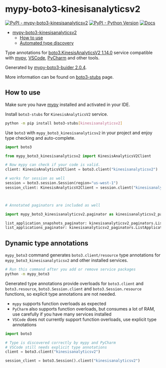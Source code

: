 # mypy-boto3-kinesisanalyticsv2

[![PyPI - mypy-boto3-kinesisanalyticsv2](https://img.shields.io/pypi/v/mypy-boto3-kinesisanalyticsv2.svg?color=blue)](https://pypi.org/project/mypy-boto3-kinesisanalyticsv2)
[![PyPI - Python Version](https://img.shields.io/pypi/pyversions/mypy-boto3-kinesisanalyticsv2.svg?color=blue)](https://pypi.org/project/mypy-boto3-kinesisanalyticsv2)
[![Docs](https://img.shields.io/readthedocs/mypy-boto3-builder.svg?color=blue)](https://mypy-boto3-builder.readthedocs.io/)

- [mypy-boto3-kinesisanalyticsv2](#mypy-boto3-kinesisanalyticsv2)
  - [How to use](#how-to-use)
  - [Automated type discovery](#automated-type-discovery)

Type annotations for
[boto3.KinesisAnalyticsV2 1.14.0](https://boto3.amazonaws.com/v1/documentation/api/1.14.0/reference/services/kinesisanalyticsv2.html#KinesisAnalyticsV2) service
compatible with [mypy](https://github.com/python/mypy), [VSCode](https://code.visualstudio.com/),
[PyCharm](https://www.jetbrains.com/pycharm/) and other tools.

Generated by [mypy-boto3-buider 2.0.4](https://github.com/vemel/mypy_boto3_builder).

More information can be found on [boto3-stubs](https://pypi.org/project/boto3-stubs/) page.

## How to use

Make sure you have [mypy](https://github.com/python/mypy) installed and activated in your IDE.

Install `boto3-stubs` for `KinesisAnalyticsV2` service.

```bash
python -m pip install boto3-stubs[kinesisanalyticsv2]
```

Use `boto3` with `mypy_boto3_kinesisanalyticsv2` in your project and enjoy type checking and auto-complete.

```python
import boto3

from mypy_boto3_kinesisanalyticsv2 import KinesisAnalyticsV2Client

# Now mypy can check if your code is valid.
client: KinesisAnalyticsV2Client = boto3.client("kinesisanalyticsv2")

# works for session as well
session = boto3.session.Session(region="us-west-1")
session_client: KinesisAnalyticsV2Client = session.client("kinesisanalyticsv2")



# Annotated paginators are included as well

import mypy_boto3_kinesisanalyticsv2.paginator as kinesisanalyticsv2_paginators

list_application_snapshots_paginator: kinesisanalyticsv2_paginators.ListApplicationSnapshotsPaginator = client.get_paginator("list_application_snapshots")
list_applications_paginator: kinesisanalyticsv2_paginators.ListApplicationsPaginator = client.get_paginator("list_applications")
```

## Dynamic type annotations

`mypy_boto3` command generates `boto3.client/resource` type annotations for
`mypy_boto3_kinesisanalyticsv2` and other installed services.

```bash
# Run this command after you add or remove service packages
python -m mypy_boto3
```

Generated type annotations provide overloads for `boto3.client` and `boto3.resource`,
`boto3.Session.client` and `boto3.Session.resource` functions,
so explicit type annotations are not needed.

- `mypy` supports function overloads as expected
- `PyCharm` also supports function overloads, but consumes a lot of RAM, use carefully if you have many services installed
- `VSCode` does not currently support function overloads, use explicit type annotations

```python
import boto3

# Type is discovered correctly by mypy and PyCharm
# VSCode still needs explicit type annotations
client = boto3.client("kinesisanalyticsv2")

session_client = boto3.Session().client("kinesisanalyticsv2")
```